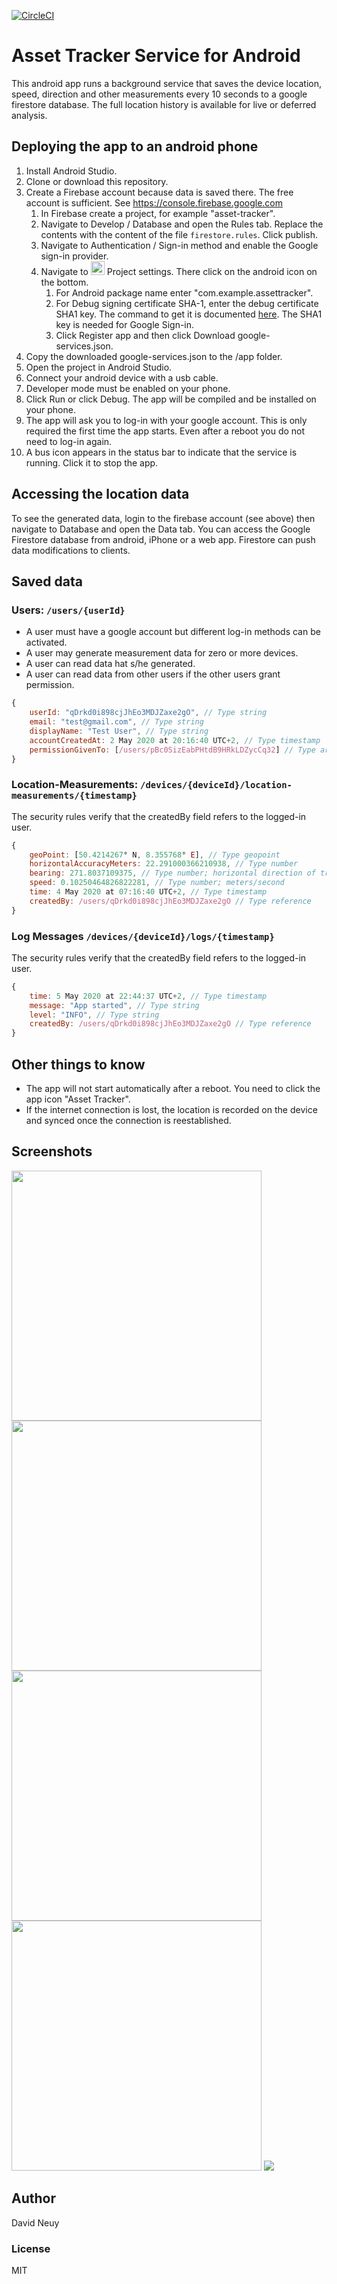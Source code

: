 [![CircleCI](https://circleci.com/gh/inouiw/AssetTrackerServiceAndroid.svg?style=svg)](https://circleci.com/gh/inouiw/AssetTrackerServiceAndroid/tree/master)

# Asset Tracker Service for Android
This android app runs a background service that saves the device location, speed, direction and other measurements every 10 seconds to a google firestore database. 
The full location history is available for live or deferred analysis.

## Deploying the app to an android phone
1. Install Android Studio.
1. Clone or download this repository.
1. Create a Firebase account because data is saved there. The free account is sufficient. See https://console.firebase.google.com
    1. In Firebase create a project, for example "asset-tracker".
    1. Navigate to Develop / Database  and open the Rules tab. Replace the contents with the content of the file `firestore.rules`. Click publish.
    1. Navigate to Authentication / Sign-in method and enable the Google sign-in provider.
    1. Navigate to <img src="https://storage.googleapis.com/support-kms-prod/vMSwtm9y2uvHQAg2OfjmWpsBMtG4xwSIPWxh" width="22" heigth="22"> Project settings. There click on the android icon on the bottom. 
        1. For Android package name enter "com.example.assettracker".
        1. For Debug signing certificate SHA-1, enter the debug certificate SHA1 key. The command to get it is documented [here](https://developers.google.com/android/guides/client-auth). The SHA1 key is needed for Google Sign-in.
        1. Click Register app and then click Download google-services.json.
1. Copy the downloaded google-services.json to the /app folder.
1. Open the project in Android Studio.
1. Connect your android device with a usb cable.
1. Developer mode must be enabled on your phone.
1. Click Run or click Debug. The app will be compiled and be installed on your phone.
1. The app will ask you to log-in with your google account. This is only required the first time the app starts. Even after a reboot you do not need to log-in again.
1. A bus icon appears in the status bar to indicate that the service is running. Click it to stop the app.

## Accessing the location data
To see the generated data, login to the firebase account (see above) then navigate to Database and open the Data tab. You can access the Google Firestore database from android, iPhone
or a web app. Firestore can push data modifications to clients.

## Saved data

### Users: `/users/{userId}`

- A user must have a google account but different log-in methods can be activated.
- A user may generate measurement data for zero or more devices.
- A user can read data hat s/he generated.
- A user can read data from other users if the other users grant permission.
 
 ``` javascript
 { 
     userId: "qDrkd0i898cjJhEo3MDJZaxe2gO", // Type string
     email: "test@gmail.com", // Type string
     displayName: "Test User", // Type string
     accountCreatedAt: 2 May 2020 at 20:16:40 UTC+2, // Type timestamp
     permissionGivenTo: [/users/pBc0SizEabPHtdB9HRkLDZycCq32] // Type array of reference
 }
 ```

### Location-Measurements: `/devices/{deviceId}/location-measurements/{timestamp}`

The security rules verify that the createdBy field refers to the logged-in user.

``` javascript
{ 
    geoPoint: [50.4214267° N, 8.355768° E], // Type geopoint
    horizontalAccuracyMeters: 22.291000366210938, // Type number
    bearing: 271.8037109375, // Type number; horizontal direction of travel in degrees 0.0-360.0
    speed: 0.10250464826822281, // Type number; meters/second
    time: 4 May 2020 at 07:16:40 UTC+2, // Type timestamp
    createdBy: /users/qDrkd0i898cjJhEo3MDJZaxe2gO // Type reference
}
```

### Log Messages `/devices/{deviceId}/logs/{timestamp}`

The security rules verify that the createdBy field refers to the logged-in user.

``` javascript
{ 
    time: 5 May 2020 at 22:44:37 UTC+2, // Type timestamp
    message: "App started", // Type string
    level: "INFO", // Type string
    createdBy: /users/qDrkd0i898cjJhEo3MDJZaxe2gO // Type reference
}
```

## Other things to know

 - The app will not start automatically after a reboot. You need to click the app icon "Asset Tracker". 
 - If the internet connection is lost, the location is recorded on the device and synced once the connection is reestablished.

## Screenshots
<img src="screenshots/sign-in.png" width="400" />
<img src="screenshots/location-access.png" width="400" />
<img src="screenshots/notification-icon.png" width="400" />
<img src="screenshots/notification-text.png" width="400" />
<img src="screenshots/firebase.png" />

## Author
David Neuy

### License
MIT
